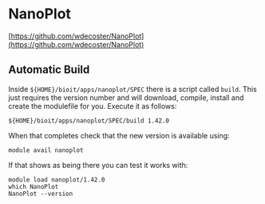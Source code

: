 # NanoPlot

[https://github.com/wdecoster/NanoPlot](https://github.com/wdecoster/NanoPlot)

## Automatic Build

Inside `${HOME}/bioit/apps/nanoplot/SPEC` there is a script called `build`. This just requires the version number and will download, compile, install and create the modulefile for you. Execute it as follows:

    ${HOME}/bioit/apps/nanoplot/SPEC/build 1.42.0

When that completes check that the new version is available using:

    module avail nanoplot

If that shows as being there you can test it works with:

    module load nanoplot/1.42.0
    which NanoPlot
    NanoPlot --version
